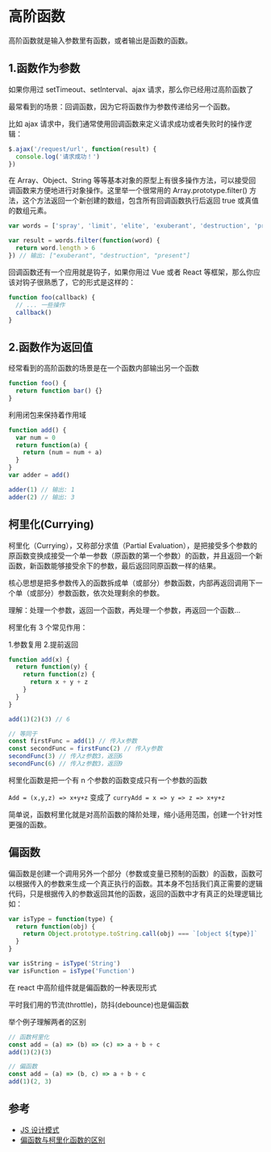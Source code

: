 # 高阶函数

高阶函数就是输入参数里有函数，或者输出是函数的函数。

## 1.函数作为参数

如果你用过 setTimeout、setInterval、ajax 请求，那么你已经用过高阶函数了

最常看到的场景：回调函数，因为它将函数作为参数传递给另一个函数。

比如 ajax 请求中，我们通常使用回调函数来定义请求成功或者失败时的操作逻辑：

```js
$.ajax('/request/url', function(result) {
  console.log('请求成功！')
})
```

在 Array、Object、String 等等基本对象的原型上有很多操作方法，可以接受回调函数来方便地进行对象操作。这里举一个很常用的 Array.prototype.filter() 方法，这个方法返回一个新创建的数组，包含所有回调函数执行后返回 true 或真值的数组元素。

```js
var words = ['spray', 'limit', 'elite', 'exuberant', 'destruction', 'present']

var result = words.filter(function(word) {
  return word.length > 6
}) // 输出: ["exuberant", "destruction", "present"]
```

回调函数还有一个应用就是钩子，如果你用过 Vue 或者 React 等框架，那么你应该对钩子很熟悉了，它的形式是这样的：

```js
function foo(callback) {
  // ... 一些操作
  callback()
}
```

## 2.函数作为返回值

经常看到的高阶函数的场景是在一个函数内部输出另一个函数

```js
function foo() {
  return function bar() {}
}
```

利用闭包来保持着作用域

```js
function add() {
  var num = 0
  return function(a) {
    return (num = num + a)
  }
}
var adder = add()

adder(1) // 输出: 1
adder(2) // 输出: 3
```

## 柯里化(Currying)

柯里化（Currying），又称部分求值（Partial Evaluation），是把接受多个参数的原函数变换成接受一个单一参数（原函数的第一个参数）的函数，并且返回一个新函数，新函数能够接受余下的参数，最后返回同原函数一样的结果。

核心思想是把多参数传入的函数拆成单（或部分）参数函数，内部再返回调用下一个单（或部分）参数函数，依次处理剩余的参数。

理解：处理一个参数，返回一个函数，再处理一个参数，再返回一个函数...

柯里化有 3 个常见作用：

1.参数复用 2.提前返回

```js
function add(x) {
  return function(y) {
    return function(z) {
      return x + y + z
    }
  }
}

add(1)(2)(3) // 6

// 等同于
const firstFunc = add(1) // 传入x参数
const secondFunc = firstFunc(2) // 传入y参数
secondFunc(3) // 传入z参数3，返回6
secondFunc(6) // 传入z参数3，返回9
```

柯里化函数是把一个有 n 个参数的函数变成只有一个参数的函数

`Add = (x,y,z) => x+y+z` 变成了 `curryAdd = x => y => z => x+y+z`

简单说，函数柯里化就是对高阶函数的降阶处理，缩小适用范围，创建一个针对性更强的函数。

## 偏函数

偏函数是创建一个调用另外一个部分（参数或变量已预制的函数）的函数，函数可以根据传入的参数来生成一个真正执行的函数。其本身不包括我们真正需要的逻辑代码，只是根据传入的参数返回其他的函数，返回的函数中才有真正的处理逻辑比如：

```js
var isType = function(type) {
  return function(obj) {
    return Object.prototype.toString.call(obj) === `[object ${type}]`
  }
}

var isString = isType('String')
var isFunction = isType('Function')
```

在 react 中高阶组件就是偏函数的一种表现形式

平时我们用的节流(throttle)，防抖(debounce)也是偏函数

举个例子理解两者的区别

```js
// 函数柯里化
const add = (a) => (b) => (c) => a + b + c
add(1)(2)(3)

// 偏函数
const add = (a) => (b, c) => a + b + c
add(1)(2, 3)
```

## 参考

- [JS 设计模式](https://www.imooc.com/read/38/article/478)
- [偏函数与柯里化函数的区别](https://segmentfault.com/q/1010000008626058)
